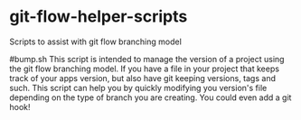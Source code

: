 git-flow-helper-scripts
=======================

Scripts to assist with git flow branching model


#bump.sh
This script is intended to manage the version of a project using the git flow branching model.
If you have a file in your project that keeps track of your apps version, but also have git keeping 
versions, tags and such. This script can help you by quickly modifying you version's file 
depending on the type of branch you are creating. You could even add a git hook!
